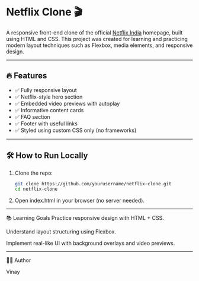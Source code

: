 # Netflix Clone 🎬

A responsive front-end clone of the official [Netflix India](https://www.netflix.com/in/) homepage, built using HTML and CSS. This project was created for learning and practicing modern layout techniques such as Flexbox, media elements, and responsive design.


---

## 🔥 Features

- ✅ Fully responsive layout
- ✅ Netflix-style hero section
- ✅ Embedded video previews with autoplay
- ✅ Informative content cards
- ✅ FAQ section
- ✅ Footer with useful links
- ✅ Styled using custom CSS only (no frameworks)

---


## 🛠️ How to Run Locally

1. Clone the repo:
   ```bash
   git clone https://github.com/yourusername/netflix-clone.git
   cd netflix-clone
   ```
2. Open index.html in your browser (no server needed).

---

📚 Learning Goals
Practice responsive design with HTML + CSS.

Understand layout structuring using Flexbox.

Implement real-like UI with background overlays and video previews.

---

👨‍💻 Author

Vinay 
